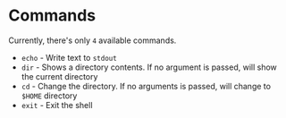 # Commands
Currently, there's only `4` available commands.
* `echo` - Write text to `stdout`
* `dir` - Shows a directory contents. If no argument is passed, will show the current directory
* `cd` - Change the directory. If no arguments is passed, will change to `$HOME` directory
* `exit` - Exit the shell